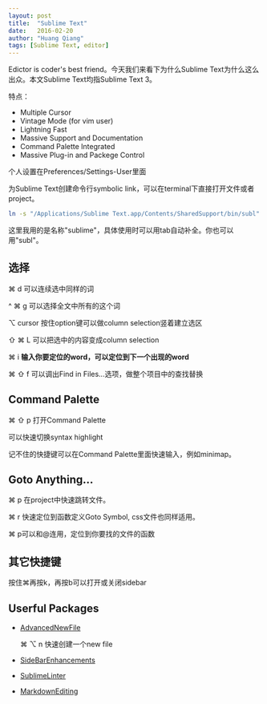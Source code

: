```yaml
---
layout: post
title:  "Sublime Text"
date:   2016-02-20
author: "Huang Qiang"
tags: [Sublime Text, editor]
---
```


Edictor is coder's best friend。今天我们来看下为什么Sublime Text为什么这么出众。本文Sublime Text均指Sublime Text 3。

特点：

* Multiple Cursor
* Vintage Mode (for vim user)
* Lightning Fast
* Massive Support and Documentation
* Command Palette Integrated
* Massive Plug-in and Packege Control

个人设置在Preferences/Settings-User里面

为Sublime Text创建命令行symbolic link，可以在terminal下直接打开文件或者project。

```bash
ln -s "/Applications/Sublime Text.app/Contents/SharedSupport/bin/subl" /usr/local/bin/sublime
```
这里我用的是名称"sublime"，具体使用时可以用tab自动补全。你也可以用"subl"。

## 选择

⌘ d 可以连续选中同样的词

^ ⌘ g 可以选择全文中所有的这个词

⌥ cursor 按住option键可以做column selection竖着建立选区

⇧ ⌘ L 可以把选中的内容变成column selection

⌘ i **输入你要定位的word，可以定位到下一个出现的word**

⌘ ⇧ f 可以调出Find in Files...选项，做整个项目中的查找替换

## Command Palette

⌘ ⇧ p 打开Command Palette

  可以快速切换syntax highlight

记不住的快捷键可以在Command Palette里面快速输入，例如minimap。

## Goto Anything...

⌘ p 在project中快速跳转文件。

⌘ r 快速定位到函数定义Goto Symbol, css文件也同样适用。

⌘ p可以和@连用，定位到你要找的文件的函数

## 其它快捷键

按住⌘再按k，再按b可以打开或关闭sidebar

## Userful Packages

* [AdvancedNewFile][1]

  ⌘ ⌥ n 快速创建一个new file
  
* [SideBarEnhancements][2]
* [SublimeLinter][3]
* [MarkdownEditing][4]

[1]:https://github.com/skuroda/Sublime-AdvancedNewFile
[2]:https://github.com/titoBouzout/SideBarEnhancements
[3]:http://www.sublimelinter.com/en/latest/
[4]:https://github.com/SublimeText-Markdown/MarkdownEditing





